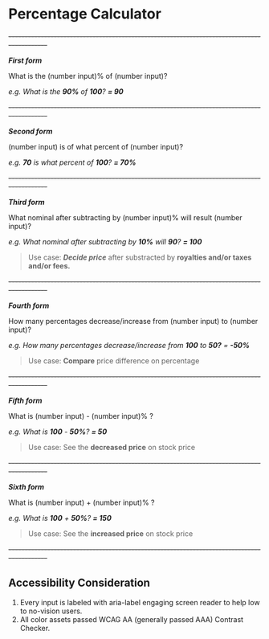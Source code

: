 # Percentage Calculator

~~------------------------------------------------------------------------------------------~~

***First form***

What is the (number input)% of (number input)?

_e.g. What is the **90%** of **100**? **= 90**_

~~------------------------------------------------------------------------------------------~~

***Second form***

(number input) is of what percent of (number input)?

_e.g. **70** is what percent of **100**? **= 70%**_

~~------------------------------------------------------------------------------------------~~

***Third form***

What nominal after subtracting by (number input)% will result (number input)?

_e.g. What nominal after subtracting by **10%** will **90**?  **= 100**_
  > Use case: ***Decide price*** after substracted by **royalties and/or taxes and/or fees.**

~~------------------------------------------------------------------------------------------~~

***Fourth form***

How many percentages decrease/increase from (number input) to (number input)?

_e.g. How many percentages decrease/increase from **100** to **50?** = **-50%**_
  > Use case: **Compare** price difference on percentage

~~------------------------------------------------------------------------------------------~~

***Fifth form***

What is (number input) - (number input)% ?

_e.g. What is **100** - **50%**? **= 50**_
  > Use case: See the **decreased price** on stock price

~~------------------------------------------------------------------------------------------~~

***Sixth form***

What is (number input) + (number input)% ?

_e.g. What is **100** + **50%**? **= 150**_
  > Use case: See the **increased price** on stock price

~~------------------------------------------------------------------------------------------~~

## Accessibility Consideration
  1. Every input is labeled with aria-label engaging screen reader to help low to no-vision users.
  2. All color assets passed WCAG AA (generally passed AAA) Contrast Checker.
  
